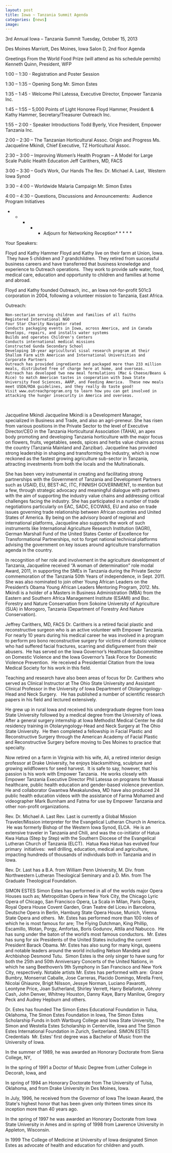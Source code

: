 ```yaml
---
layout: post
title: Iowa ~ Tanzania Summit Agenda
categories: [news]
image:
---
```


3rd Annual Iowa – Tanzania Summit
Tuesday, October 15, 2013

Des Moines Marriott, Des Moines, Iowa
Salon D, 2nd floor
Agenda

Greetings From the World Food Prize (will attend as his schedule permits)
Kenneth Quinn, President, WFP


1:00 – 1:30 - Registration and Poster Session


1:30 – 1:35 – Opening Song
Mr. Simon Estes


1:35 – 1:45 - Welcome
Phil Latessa, Executive Director, Empower Tanzania Inc.


1:45 – 1:55 – 5,000 Points of Light Honoree
Floyd Hammer, President & Kathy Hammer, Secretary/Treasurer
Outreach Inc.


1:55 – 2:00 - Speaker Introductions
Todd Byerly, Vice President, Empower Tanzania Inc.


2:00 – 2:30 – The Tanzanian Horticultural Assoc. Origin and Progress
Ms. Jacqueline Mkindi, Chief Executive, TZ Horticultural Assoc.


2:30 – 3:00 – Improving Women’s Health Program – A Model for Large Scale Public Health Education
Jeff Carithers, MD, FACS


3:00 – 3:30 – God’s Work, Our Hands
The Rev. Dr. Michael A. Last,  Western Iowa Synod


3:30 – 4:00 – Worldwide Malaria Campaign
Mr. Simon Estes


4:00 – 4:30 – Questions, Discussions and Announcements:  Audience Program Initiatives



* * * * * Adjourn for Networking Reception* * * * *


Your Speakers:


Floyd and Kathy Hammer
Floyd and Kathy live on their farm at Union, Iowa.  They have 5 children and 7 grandchildren.  They retired from successful business careers and have transferred that business knowledge and experience to Outreach operations.  They work to provide safe water, food, medical care, education and opportunity to children and families at home and abroad.

Floyd and Kathy founded Outreach, inc., an Iowa not-for-profit 501c3 corporation in 2004, following a volunteer mission to Tanzania, East Africa.


Outreach:

	Non-sectarian serving children and families of all faiths
	Registered International NGO
	Four Star Charity Navigator rated
	Conducts packaging events in Iowa, across America, and in Canada
	Develops, repairs, and installs water systems
	Builds and operates Children's Centers
	Conducts international medical missions
	Constructed Gunda Secondary School
	Developing 10-year agricultural sisal research program at their Shallom Farm with American and International Universities and Corporate Partners
	Outreach has provided ingredients and packaged more than 233 million meals, distributed free of charge here at home, and overseas.
	Outreach has developed two new meal formulations (Mac & Cheese/Beans & Rice) to match American tastes in cooperation with Iowa State University Food Sciences, AARP, and Feeding America.  These new meals meet USDA/RDA guidelines, and they really do taste good!
	Visit www.outreachprogram.org to learn how you can get involved in attacking the hunger insecurity in America and overseas.
 

Jacqueline Mkindi
Jacqueline Mkindi is a Development Manager, specialized in Business and Trade, and also an agri-preneur. She has risen from various positions in the Private Sector to the level of Executive Director/CEO in the Tanzania Horticultural Association (TAHA), an apex body promoting and developing Tanzania horticulture with the major focus on flowers, fruits, vegetables, seeds, spices and herbs value chains across the country (Tanzania Mainland and Zanzibar). Jacqueline has provided strong leadership in shaping and transforming the industry, which is now reckoned as the fastest growing agriculture sub-sector in Tanzania, attracting investments from both the locals and the Multinationals.

She has been very instrumental in creating and facilitating strong partnerships with the Government of Tanzania and Development Partners such as USAID, EU, BEST-AC, ITC, FINNISH GOVERNMENT, to mention but a few, through strategic advocacy and meaningful dialogue with partners with the aim of supporting the industry value chains and addressing critical challenges facing the industry. She has participated in a number of trade negotiations particularly on EAC, SADC, ECOWAS, EU and also on trade issues governing trade relationship between African countries and United States of America. By being on the advisory board of regional and international platforms, Jacqueline also supports the work of such instruments like International Agriculture Research Institution (IAGRI), German Marshall Fund of the United States Center of Excellence for Transformational Partnerships, not to forget national technical platforms advising the government on key issues around agriculture transformation agenda in the country.

In recognition of her role and involvement in the agriculture development of Tanzania, Jacqueline received ‘’A woman of determination” role modal Award, 2011, in supporting the SMEs in Tanzania during the Private Sector commemoration of the Tanzania 50th Years of independence, in Sept. 2011.  She was also nominated to join other Young African Leaders on the President’s Obama Young African Leaders Mentoring Program, 2012. Ms. Mkindi is a holder of a Masters in Business Administration (MBA) from the Eastern and Southern Africa Management Institute (ESAMI) and Bsc. Forestry and Nature Conservation from Sokoine University of Agriculture (SUA) in Morogoro, Tanzania (Department of Forestry And Nature Conservation).


Jeffrey Carithers, MD, FACS
Dr. Carithers is a retired facial plastic and reconstructive surgeon who is an active volunteer with Empower Tanzania.  For nearly 10 years during his medical career he was involved in a program to perform pro bono reconstructive surgery for victims of domestic violence who had suffered facial fractures, scarring and disfigurement from their abusers.  He has served on the Iowa Governor’s Healthcare Subcommittee on Domestic Violence and the Iowa Governor’s Task Force for Domestic Violence Prevention.  He received a Presidential Citation from the Iowa Medical Society for his work in this field.

Teaching and research have also been areas of focus for Dr. Carithers who served as Clinical Instructor at The Ohio State University and Assistant Clinical Professor in the University of Iowa Department of Otolaryngology-Head and Neck Surgery.   He has published a number of scientific research papers in his field and lectured extensively.

He grew up in rural Iowa and received his undergraduate degree from Iowa State University followed by a medical degree from the University of Iowa.  After a general surgery internship at Iowa Methodist Medical Center he did residency training in Otolaryngology-Head and Neck Surgery at The Ohio State University.  He then completed a fellowship in Facial Plastic and Reconstructive Surgery through the American Academy of Facial Plastic and Reconstructive Surgery before moving to Des Moines to practice that specialty.

Now retired on a farm in Virginia with his wife, Ali, a retired interior design professor at Drake University, he enjoys blacksmithing, sculpture and growing wildflowers for seed harvest.  It is safe to say, however, that his passion is his work with Empower Tanzania.  He works closely with Empower Tanzania Executive Director Phil Latessa on programs for Maasai healthcare, public health education and gender-based violence prevention.  He and collaborator Gwantwa Mwakalundwa, MD have also produced 24 public health education videos with the assistance of Farma Mohamed and videographer Mark Burnham and Fatma for use by Empower Tanzania and other non-profit organizations.


Rev. Dr. Michael A. Last
Rev. Last is currently a Global Mission Traveler/Mission interpreter for the Evangelical Lutheran Church in America.  He was formerly Bishop of the Western Iowa Synod, ELCA.  He is an extensive traveler in Tanzania and Chili, and was the co-initiator of Hatua Kwa Hatua (Step by Step) with the Southern Diocese of the Evangelical Lutheran Church of Tanzania (ELCT).  Hatua Kwa Hatua has evolved four primary  initiatives:  well drilling, education, medical and agriculture, impacting hundreds of thousands of individuals both in Tanzania and in Iowa.

Rev. Dr. Last has a B.A. from William Penn University, M. Div. from Northwestern Lutheran Theological Seminary and a D. Min. from The Graduate Theological Foundation.

SIMON ESTES
Simon Estes has performed in all of the worlds major Opera Houses such as; Metropolitan Opera in New York City, the Chicago Lyric Opera of Chicago, San Francisco Opera, La Scala in Milan, Paris Opera, Royal Opera House Covent Garden, Gran Teatre del Liceu in Barcelona, Deutsche Opera in Berlin, Hamburg State Opera House, Munich, Vienna State Opera and others.  Mr. Estes has performed more than 100 roles of which he is most famous for are; The Flying Dutchman, King Phillip, Escamillo, Wotan, Porgy, Amfortas, Boris Godunov, Attila and Nabucco.  He has sung under the baton of the world’s most famous conductors.  Mr. Estes has sung for six Presidents of the United States including the current President Barack Obama. Mr. Estes has also sung for many kings, queens and notable leaders around the world including Nelson Mandela and Archbishop Desmond Tutu.  Simon Estes is the only singer to have sung for both the 25th and 50th Anniversary Concerts of the United Nations, in which he sang Beethoven’s 9th Symphony in San Francisco and New York City, respectively.
Notable artists Mr. Estes has performed with are:  Grace Bumbry, Monserrat Caballe, Jose Carreras, Placido Domingo, Mirella Freni, Nicolai Ghiaurov, Brigit Nilsson, Jessye Norman, Luciano Pavarotti, Leontyne Price, Joan Sutherland, Shirley Verrett, Harry Belafonte, Johnny Cash, John Denver, Whitney Houston, Danny Kaye, Barry Manilow, Gregory Peck and Audrey Hepburn and others.

Dr. Estes has founded The Simon Estes Educational Foundation in Tulsa, Oklahoma, The Simon Estes Foundation in Iowa, The Simon Estes Scholarship Funds in both Wartburg College and Iowa State University, The Simon and Westella Estes Scholarship in Centerville, Iowa and The Simon Estes International Foundation in Zurich, Switzerland.
SIMON ESTES
Credentials 
Mr. Estes’ first degree was a Bachelor of Music from the University of Iowa.

In the summer of 1989, he was awarded an Honorary Doctorate from Siena College, NY,

In the spring of 1991 a Doctor of Music Degree from Luther College in Decorah, Iowa, and

In spring of 1994 an Honorary Doctorate from The University of Tulsa, Oklahoma, and from Drake University in Des Moines, Iowa.

In July, 1996, he received from the Governor of Iowa The Iowan Award, the State's highest honor that has been given only thirteen times since its inception more than 40 years ago.

In the spring of 1997 he was awarded an Honorary Doctorate from Iowa State University in Ames and in spring of 1998 from Lawrence University in Appleton, Wisconsin.

In 1999 The College of Medicine at University of Iowa designated Simon Estes as advocate of health and education for children and youth.

 
